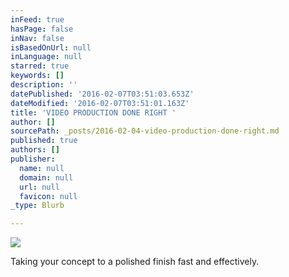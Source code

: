 ```yaml
---
inFeed: true
hasPage: false
inNav: false
isBasedOnUrl: null
inLanguage: null
starred: true
keywords: []
description: ''
datePublished: '2016-02-07T03:51:03.653Z'
dateModified: '2016-02-07T03:51:01.163Z'
title: 'VIDEO PRODUCTION DONE RIGHT '
author: []
sourcePath: _posts/2016-02-04-video-production-done-right.md
published: true
authors: []
publisher:
  name: null
  domain: null
  url: null
  favicon: null
_type: Blurb

---
```

![](https://the-grid-user-content.s3-us-west-2.amazonaws.com/d62c0790-53f0-4739-8e3d-938ef1e0b129.jpg)

Taking your concept to a polished finish fast and effectively.